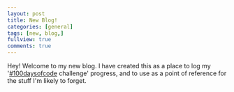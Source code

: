 ```yaml
---
layout: post
title: New Blog!
categories: [general]
tags: [new, blog,]
fullview: true
comments: true
---
```


Hey!  Welcome to my new blog.  I have created this as a place to log my '[#100daysofcode](http://100daysofcode.com/) challenge' progress, and to use as a point of reference for the stuff I'm likely to forget.
